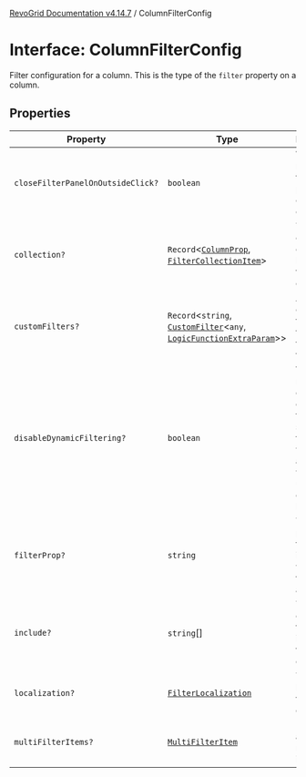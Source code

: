 [RevoGrid Documentation v4.14.7](README.md) / ColumnFilterConfig

# Interface: ColumnFilterConfig

Filter configuration for a column. This is the type of the `filter` property on a column.

## Properties

| Property | Type | Description | Defined in |
| ------ | ------ | ------ | ------ |
| `closeFilterPanelOnOutsideClick?` | `boolean` | Whether or not to close the filter panel when clicking outside | [src/plugins/filter/filter.types.ts:118](https://github.com/revolist/revogrid/blob/1dd2182aeba2c7ed876161836e4edd5b0fccb479/src/plugins/filter/filter.types.ts#L118) |
| `collection?` | `Record`\<[`ColumnProp`](TypeAlias.ColumnProp.md), [`FilterCollectionItem`](TypeAlias.FilterCollectionItem.md)\> | The collection of filters to be applied to the column. | [src/plugins/filter/filter.types.ts:88](https://github.com/revolist/revogrid/blob/1dd2182aeba2c7ed876161836e4edd5b0fccb479/src/plugins/filter/filter.types.ts#L88) |
| `customFilters?` | `Record`\<`string`, [`CustomFilter`](Interface.CustomFilter.md)\<`any`, [`LogicFunctionExtraParam`](TypeAlias.LogicFunctionExtraParam.md)\>\> | A mapping of custom filter names to custom filter functions. | [src/plugins/filter/filter.types.ts:96](https://github.com/revolist/revogrid/blob/1dd2182aeba2c7ed876161836e4edd5b0fccb479/src/plugins/filter/filter.types.ts#L96) |
| `disableDynamicFiltering?` | `boolean` | Whether or not to disable dynamic filtering. If set to true, the filter will only be applied when the user clicks on the filter button. | [src/plugins/filter/filter.types.ts:113](https://github.com/revolist/revogrid/blob/1dd2182aeba2c7ed876161836e4edd5b0fccb479/src/plugins/filter/filter.types.ts#L113) |
| `filterProp?` | `string` | The property on the column idintifying which has the filter is applied. | [src/plugins/filter/filter.types.ts:100](https://github.com/revolist/revogrid/blob/1dd2182aeba2c7ed876161836e4edd5b0fccb479/src/plugins/filter/filter.types.ts#L100) |
| `include?` | `string`[] | The names of the filters to be included in the filter dropdown. | [src/plugins/filter/filter.types.ts:92](https://github.com/revolist/revogrid/blob/1dd2182aeba2c7ed876161836e4edd5b0fccb479/src/plugins/filter/filter.types.ts#L92) |
| `localization?` | [`FilterLocalization`](Interface.FilterLocalization.md) | The localization for the filter dropdown. | [src/plugins/filter/filter.types.ts:104](https://github.com/revolist/revogrid/blob/1dd2182aeba2c7ed876161836e4edd5b0fccb479/src/plugins/filter/filter.types.ts#L104) |
| `multiFilterItems?` | [`MultiFilterItem`](Interface.MultiFilterItem.md) | Information about the multi-filter items. | [src/plugins/filter/filter.types.ts:108](https://github.com/revolist/revogrid/blob/1dd2182aeba2c7ed876161836e4edd5b0fccb479/src/plugins/filter/filter.types.ts#L108) |
